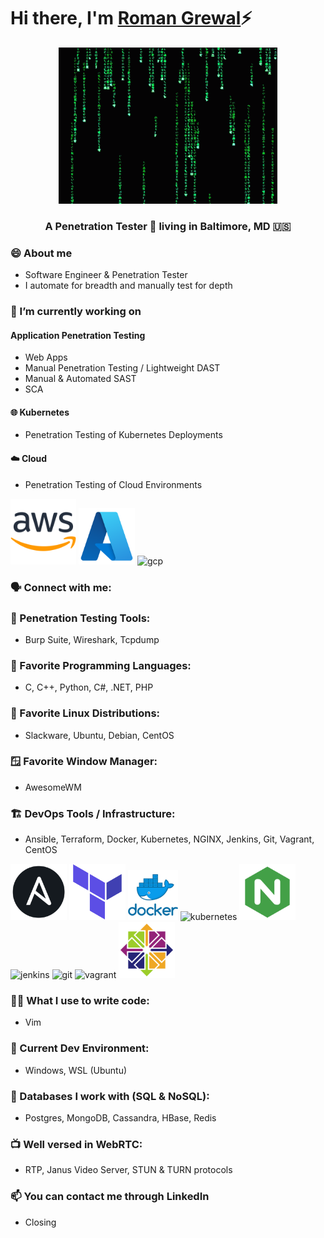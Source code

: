 <h1 align="left">
    Hi there, I'm <a href="https://www.linkedin.com/in/roman-grewal-99907b377/" target="_blank">Roman Grewal</a>⚡
</h1>

<!--
**romangrewal/romangrewal** is a ✨ _special_ ✨ repository because its `README.md` (this file) appears on your GitHub profile.

Here are some ideas to get you started:

- 🔭 I’m currently working on ...
- 🌱 I’m currently learning ...
- 👯 I’m looking to collaborate on ...
- 🤔 I’m looking for help with ...
- 💬 Ask me about ...
- 📫 How to reach me: ...
- 😄 Pronouns: ...
- ⚡ Fun fact: ...
-->
<p align="center">
  <img src="./img/matrix.gif" height="250dp" >
</p>
<h3 align="center">
A Penetration Tester 🤖 living in Baltimore, MD 🇺🇸
</h3>

### 😄 About me
- Software Engineer & Penetration Tester
- I automate for breadth and manually test for depth
  
### 🔭 I’m currently working on
#### Application Penetration Testing
- Web Apps
- Manual Penetration Testing / Lightweight DAST
- Manual & Automated SAST
- SCA
#### 🌐 Kubernetes
- Penetration Testing of Kubernetes Deployments
#### ☁️ Cloud
- Penetration Testing of Cloud Environments
<p align="left">
    <img src="https://raw.githubusercontent.com/devicons/devicon/master/icons/amazonwebservices/amazonwebservices-original-wordmark.svg" alt="aws" width="105" height="105"/>
    <img src="./img/Microsoft_Azure.svg.png" alt="azure" width="90" height="90"/>
    <img src="https://www.vectorlogo.zone/logos/google_cloud/google_cloud-icon.svg" alt="gcp" width="90" height="90"/>
</p>

### 🗣️ Connect with me:
### 🔦 Penetration Testing Tools:
- Burp Suite, Wireshark, Tcpdump
### 💯 Favorite Programming Languages:
- C, C++, Python, C#, .NET, PHP
### 🐧 Favorite Linux Distributions:
- Slackware, Ubuntu, Debian, CentOS
### 🪟 Favorite Window Manager:
- AwesomeWM
### 🏗️ DevOps Tools / Infrastructure:
- Ansible, Terraform, Docker, Kubernetes, NGINX, Jenkins, Git, Vagrant, CentOS
<p align="left">
    <img src="https://raw.githubusercontent.com/github/explore/80688e429a7d4ef2fca1e82350fe8e3517d3494d/topics/ansible/ansible.png" alt="ansible" width="90" height="90"/>
    <img src="./img/terraform.webp" alt="terraform" width="90" height="90"/>
    <img src="https://raw.githubusercontent.com/github/explore/80688e429a7d4ef2fca1e82350fe8e3517d3494d/topics/docker/docker.png" alt="docker" width="80" height="80"/> 
    <img src="https://www.vectorlogo.zone/logos/kubernetes/kubernetes-icon.svg" alt="kubernetes" width="90" height="90"/>
    <img src="./img/nginx.png" alt="nginx" width="90" height="90"/> 
    <img src="https://www.vectorlogo.zone/logos/jenkins/jenkins-icon.svg" alt="jenkins" width="90" height="90"/> 
    <img src="https://www.vectorlogo.zone/logos/git-scm/git-scm-icon.svg" alt="git" width="90" height="90"/> 
    <img src="https://www.vectorlogo.zone/logos/vagrantup/vagrantup-icon.svg" alt="vagrant" width="90" height="90"/>
    <img src="./img/CentOS.png" alt="centos" width="90" height="90"/> 
</p>

### 🧑‍💻 What I use to write code:
- Vim
### 🌿 Current Dev Environment:
- Windows, WSL (Ubuntu)
### 🦖 Databases I work with (SQL & NoSQL):
- Postgres, MongoDB, Cassandra, HBase, Redis
### 📺 Well versed in WebRTC:
- RTP, Janus Video Server, STUN & TURN protocols
### 📫 You can contact me through LinkedIn
- Closing
